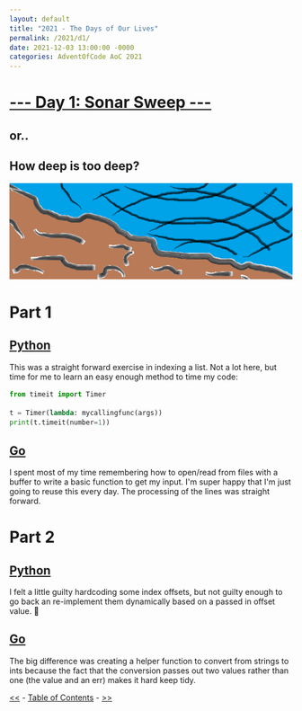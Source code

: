 ```yaml
---
layout: default
title: "2021 - The Days of Our Lives"
permalink: /2021/d1/
date: 2021-12-03 13:00:00 -0000
categories: AdventOfCode AoC 2021
---
```

# [--- Day 1: Sonar Sweep ---](https://adventofcode.com/2021/day/1)
## or..
## How deep is too deep?
![one art please](/docs/assets/img/sonar.png)
# Part 1

## [Python](https://github.com/aaronlael/AoC-2021/blob/master/AoC_2021_D1P1.py)

This was a straight forward exercise in indexing a list.  Not a lot here, but time for me to learn an easy enough method to time my code:

```python
from timeit import Timer

t = Timer(lambda: mycallingfunc(args))
print(t.timeit(number=1))
```

## [Go](https://github.com/aaronlael/AoC-2021-Go/blob/master/aoc_2021_d1p1.go)

I spent most of my time remembering how to open/read from files with a buffer to write a basic function to get my input.
I'm super happy that I'm just going to reuse this every day.  The processing of the lines was straight forward.

# Part 2

## [Python](https://github.com/aaronlael/AoC-2021/blob/master/AoC_2021_D1P2.py)

I felt a little guilty hardcoding some index offsets, but not guilty enough to go back an re-implement them dynamically based on
a passed in offset value.  🤷

## [Go](https://github.com/aaronlael/AoC-2021-Go/blob/master/aoc_2021_d1p2.go)

The big difference was creating a helper function to convert from strings to ints because the fact that the conversion passes out
two values rather than one (the value and an err) makes it hard keep tidy.

[<<](AoC_2021.md) - [Table of Contents](AoC_2021.md) - [>>](AoC_2021_D2.md)
